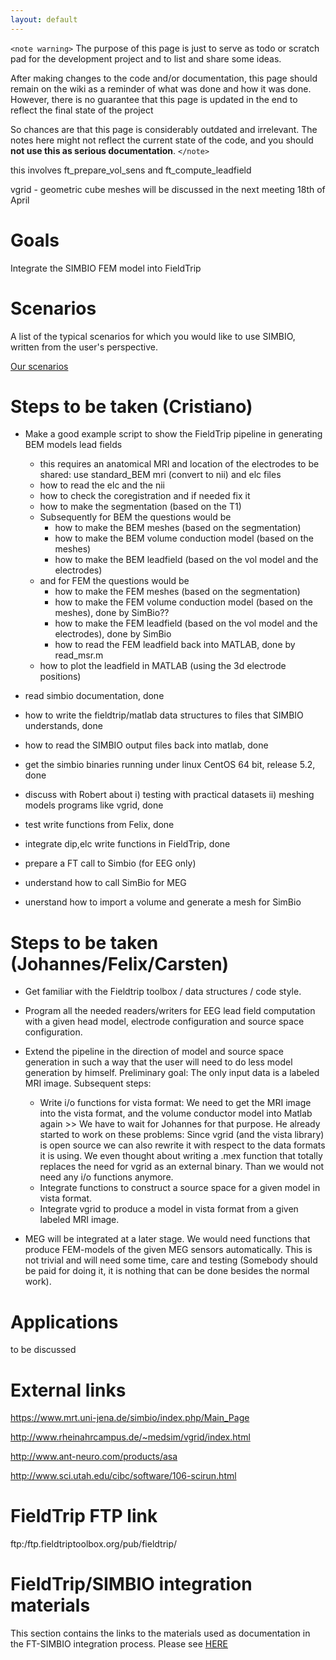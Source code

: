 ```yaml
---
layout: default
---
```


`<note warning>`
The purpose of this page is just to serve as todo or scratch pad for the development project and to list and share some ideas. 

After making changes to the code and/or documentation, this page should remain on the wiki as a reminder of what was done and how it was done. However, there is no guarantee that this page is updated in the end to reflect the final state of the project

So chances are that this page is considerably outdated and irrelevant. The notes here might not reflect the current state of the code, and you should **not use this as serious documentation**.
`</note>`

this involves ft_prepare_vol_sens and ft_compute_leadfield

vgrid - geometric cube meshes will be discussed in the next meeting 18th of April

# Goals

Integrate the SIMBIO FEM model into FieldTrip

# Scenarios

A list of the typical scenarios for which you would like to use SIMBIO, written from the user's perspective.

[Our scenarios](/development/simbio/simbio_scenarios)
# Steps to be taken (Cristiano)


*  Make a good example script to show the FieldTrip pipeline in generating BEM models lead fields
    * this requires an anatomical MRI and location of the electrodes to be shared: use standard_BEM mri (convert to nii) and elc files
    * how to read the elc and the nii 
    * how to check the coregistration and if needed fix it
    * how to make the segmentation (based on the T1)
    * Subsequently for BEM the questions would be
      * how to make the BEM meshes (based on the segmentation)
      * how to make the BEM volume conduction model (based on the meshes)
      * how to make the BEM leadfield (based on the vol model and the electrodes)
    * and for FEM the questions would be
      * how to make the FEM meshes (based on the segmentation)
      * how to make the FEM volume conduction model (based on the meshes), done by SimBio??
      * how to make the FEM leadfield (based on the vol model and the electrodes), done by SimBio
      * how to read the FEM leadfield back into MATLAB, done by read_msr.m
    * how to plot the leadfield in MATLAB (using the 3d electrode positions)


*  read simbio documentation, done

*  how to write the fieldtrip/matlab data structures to files that SIMBIO understands, done

*  how to read the SIMBIO output files back into matlab, done

*  get the simbio binaries running under linux CentOS 64 bit, release 5.2, done

*  discuss with Robert about i) testing with practical datasets ii) meshing models programs like vgrid, done

*  test write functions from Felix, done

*  integrate dip,elc write functions in FieldTrip, done

*  prepare a FT call to Simbio (for EEG only)

*  understand how to call SimBio for MEG

*  unerstand how to import a volume and generate a mesh for SimBio

# Steps to be taken (Johannes/Felix/Carsten)


*  Get familiar with the Fieldtrip toolbox / data structures / code style.

*  Program all the needed readers/writers for EEG lead field computation with a given head model, electrode configuration and source space configuration.

*  Extend the pipeline in the direction of model and source space generation in such a way that the user will need to do less model generation by himself. Preliminary goal: The only input data is a labeled MRI image. Subsequent steps:  
    * Write i/o functions for vista format: We need to get the MRI image into the vista format, and the volume conductor model into Matlab again >> We have to wait for Johannes for that purpose. He already started to work on these problems: Since vgrid (and the vista library) is open source we can also rewrite it with respect to the data formats it is using. We even thought about writing a .mex function that totally replaces the need for vgrid as an external binary. Than we would not need any i/o functions anymore.   
    * Integrate functions to construct a source space for a given model in vista format.
    * Integrate vgrid to  produce a model in vista format from a given labeled MRI image.

*  MEG will be integrated at a later stage. We would need functions that produce FEM-models of the given MEG sensors automatically. This is not trivial and will need some time, care and testing (Somebody should be paid for doing it, it is nothing that can be done besides the normal work). 
# Applications

to be discussed
# External links

https://www.mrt.uni-jena.de/simbio/index.php/Main_Page

http://www.rheinahrcampus.de/~medsim/vgrid/index.html

http://www.ant-neuro.com/products/asa

http://www.sci.utah.edu/cibc/software/106-scirun.html
# FieldTrip FTP link

ftp:/ftp.fieldtriptoolbox.org/pub/fieldtrip/

# FieldTrip/SIMBIO integration materials

This section contains the links to the materials used as documentation in the FT-SIMBIO integration process. Please see [HERE](/development/simbio/simbio_materials)

